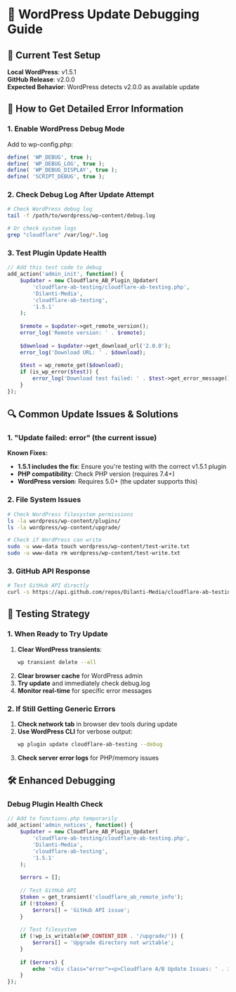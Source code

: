 # 🔧 WordPress Update Debugging Guide

## 📝 Current Test Setup
**Local WordPress**: v1.5.1  
**GitHub Release**: v2.0.0  
**Expected Behavior**: WordPress detects v2.0.0 as available update

## 🚨 How to Get Detailed Error Information

### 1. Enable WordPress Debug Mode
Add to wp-config.php:
```php
define( 'WP_DEBUG', true );
define( 'WP_DEBUG_LOG', true );
define( 'WP_DEBUG_DISPLAY', true );
define( 'SCRIPT_DEBUG', true );
```

### 2. Check Debug Log After Update Attempt
```bash
# Check WordPress debug log
tail -f /path/to/wordpress/wp-content/debug.log

# Or check system logs
grep "cloudflare" /var/log/*.log
```

### 3. Test Plugin Update Health
```php
// Add this test code to debug
add_action('admin_init', function() {
    $updater = new Cloudflare_AB_Plugin_Updater(
        'cloudflare-ab-testing/cloudflare-ab-testing.php',
        'Dilanti-Media',
        'cloudflare-ab-testing',
        '1.5.1'
    );
    
    $remote = $updater->get_remote_version();
    error_log('Remote version: ' . $remote);
    
    $download = $updater->get_download_url('2.0.0');
    error_log('Download URL: ' . $download);
    
    $test = wp_remote_get($download);
    if (is_wp_error($test)) {
        error_log('Download test failed: ' . $test->get_error_message());
    }
});
```

## 🔍 Common Update Issues & Solutions

### 1. "Update failed: error" (the current issue)

**Known Fixes:**
- **1.5.1 includes the fix**: Ensure you're testing with the correct v1.5.1 plugin
- **PHP compatibility**: Check PHP version (requires 7.4+)
- **WordPress version**: Requires 5.0+ (the updater supports this)

### 2. File System Issues
```bash
# Check WordPress filesystem permissions
ls -la wordpress/wp-content/plugins/
ls -la wordpress/wp-content/upgrade/

# Check if WordPress can write
sudo -u www-data touch wordpress/wp-content/test-write.txt
sudo -u www-data rm wordpress/wp-content/test-write.txt
```

### 3. GitHub API Response
```bash
# Test GitHub API directly
curl -s https://api.github.com/repos/Dilanti-Media/cloudflare-ab-testing/releases/latest
```

## 🎯 Testing Strategy

### 1. When Ready to Try Update
1. **Clear WordPress transients**: 
   ```bash
   wp transient delete --all
   ```
2. **Clear browser cache** for WordPress admin
3. **Try update** and immediately check debug.log
4. **Monitor real-time** for specific error messages

### 2. If Still Getting Generic Errors
1. **Check network tab** in browser dev tools during update
2. **Use WordPress CLI** for verbose output:
   ```bash
   wp plugin update cloudflare-ab-testing --debug
   ```
3. **Check server error logs** for PHP/memory issues

## 🛠️ Enhanced Debugging

### Debug Plugin Health Check
```php
// Add to functions.php temporarily
add_action('admin_notices', function() {
    $updater = new Cloudflare_AB_Plugin_Updater(
        'cloudflare-ab-testing/cloudflare-ab-testing.php',
        'Dilanti-Media',
        'cloudflare-ab-testing',
        '1.5.1'
    );
    
    $errors = [];
    
    // Test GitHub API
    $token = get_transient('cloudflare_ab_remote_info');
    if (!$token) {
        $errors[] = 'GitHub API issue';
    }
    
    // Test filesystem
    if (!wp_is_writable(WP_CONTENT_DIR . '/upgrade/')) {
        $errors[] = 'Upgrade directory not writable';
    }
    
    if ($errors) {
        echo '<div class="error"><p>Cloudflare A/B Update Issues: ' . implode(', ', $errors) . '</p></div>';
    }
});
```